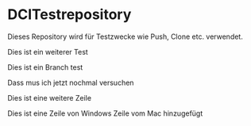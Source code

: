 # DCITestrepository

Dieses Repository wird für Testzwecke wie Push, Clone etc. verwendet.

Dies ist ein weiterer Test

Dies ist ein Branch test

Dass mus ich jetzt nochmal versuchen

Dies ist eine weitere Zeile

Dies ist eine Zeile von Windows
Zeile vom Mac hinzugefügt
